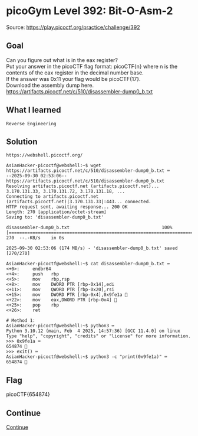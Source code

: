 # picoGym Level 392: Bit-O-Asm-2
Source: https://play.picoctf.org/practice/challenge/392

## Goal
Can you figure out what is in the eax register?<br>
Put your answer in the picoCTF flag format: picoCTF{n} where n is the contents of the eax register in the decimal number base.<br>
If the answer was 0x11 your flag would be picoCTF{17}.<br>
Download the assembly dump here.<br>
https://artifacts.picoctf.net/c/510/disassembler-dump0_b.txt

## What I learned
```
Reverse Engineering
```

## Solution
```
https://webshell.picoctf.org/

AsianHacker-picoctf@webshell:~$ wget https://artifacts.picoctf.net/c/510/disassembler-dump0_b.txt ⌨️
--2025-09-30 02:53:06--  https://artifacts.picoctf.net/c/510/disassembler-dump0_b.txt
Resolving artifacts.picoctf.net (artifacts.picoctf.net)... 3.170.131.33, 3.170.131.72, 3.170.131.18, ...
Connecting to artifacts.picoctf.net (artifacts.picoctf.net)|3.170.131.33|:443... connected.
HTTP request sent, awaiting response... 200 OK
Length: 270 [application/octet-stream]
Saving to: 'disassembler-dump0_b.txt'

disassembler-dump0_b.txt                                   100%[======================================================================================================================================>]     270  --.-KB/s    in 0s      

2025-09-30 02:53:06 (174 MB/s) - 'disassembler-dump0_b.txt' saved [270/270]

AsianHacker-picoctf@webshell:~$ cat disassembler-dump0_b.txt ⌨️
<+0>:     endbr64 
<+4>:     push   rbp
<+5>:     mov    rbp,rsp
<+8>:     mov    DWORD PTR [rbp-0x14],edi
<+11>:    mov    QWORD PTR [rbp-0x20],rsi
<+15>:    mov    DWORD PTR [rbp-0x4],0x9fe1a 👀
<+22>:    mov    eax,DWORD PTR [rbp-0x4] 👀
<+25>:    pop    rbp
<+26>:    ret

# Method 1:
AsianHacker-picoctf@webshell:~$ python3 ⌨️
Python 3.10.12 (main, Feb  4 2025, 14:57:36) [GCC 11.4.0] on linux
Type "help", "copyright", "credits" or "license" for more information.
>>> 0x9fe1a ⌨️
654874 🔐
>>> exit() ⌨️
AsianHacker-picoctf@webshell:~$ python3 -c "print(0x9fe1a)" ⌨️
654874 🔐
```

## Flag
picoCTF{654874}

## Continue
[Continue](./picoGym0393.md)